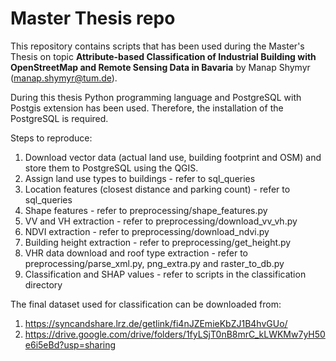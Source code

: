 # Master Thesis repo
This repository contains scripts that has been used during the Master's Thesis on topic **Attribute-based Classification of Industrial Building with OpenStreetMap and Remote Sensing Data in Bavaria**
by Manap Shymyr (manap.shymyr@tum.de).

During this thesis Python programming language and PostgreSQL with Postgis extension has been used. Therefore, the installation of the PostgreSQL is required.

Steps to reproduce:
1. Download vector data (actual land use, building footprint and OSM) and store them to PostgreSQL using the QGIS.
2. Assign land use types to buildings - refer to sql_queries 
3. Location features (closest distance and parking count) - refer to sql_queries
4. Shape features - refer to preprocessing/shape_features.py
5. VV and VH extraction - refer to preprocessing/download_vv_vh.py
6. NDVI extraction - refer to preprocessing/download_ndvi.py
7. Building height extraction - refer to preprocessing/get_height.py
8. VHR data download and roof type extraction - refer to preprocessing/parse_xml.py, png_extra.py and raster_to_db.py
9. Classification and SHAP values - refer to scripts in the classification directory


The final dataset used for classification can be downloaded from:
1. https://syncandshare.lrz.de/getlink/fi4nJZEmieKbZJ1B4hvGUo/
2. https://drive.google.com/drive/folders/1fyLSjT0nB8mrC_kLWKMw7yH50e6i5eBd?usp=sharing